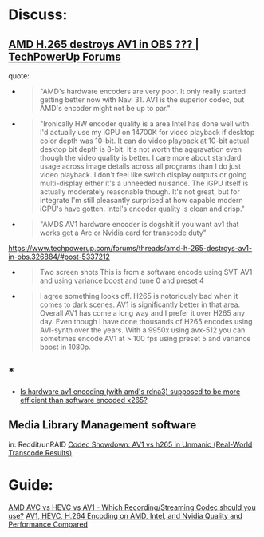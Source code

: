 # Discuss:

## [AMD H.265 destroys AV1 in OBS ??? | TechPowerUp Forums](https://www.techpowerup.com/forums/threads/amd-h-265-destroys-av1-in-obs.326884/)
quote:
- >"AMD's hardware encoders are very poor. It only really started getting better now with Navi 31. AV1 is the superior codec, but AMD's encoder might not be up to par."
- >"Ironically HW encoder quality is a area Intel has done well with. I'd actually use my iGPU on 14700K for video playback if desktop color depth was 10-bit. It can do video playback at 10-bit actual desktop bit depth is 8-bit. It's not worth the aggravation even though the video quality is better. I care more about standard usage across image details across all programs than I do just video playback. I don't feel like switch display outputs or going multi-display either it's a unneeded nuisance. The iGPU itself is actually moderately reasonable though. It's not great, but for integrate I'm still pleasantly surprised at how capable modern iGPU's have gotten. Intel's encoder quality is clean and crisp."
- >"AMDS AV1 hardware encoder is dogshit if you want av1 that works get a Arc or Nvidia card for transcode duty"

https://www.techpowerup.com/forums/threads/amd-h-265-destroys-av1-in-obs.326884/#post-5337212
- >Two screen shots
  >This is from a software encode using SVT-AV1 and using variance boost and tune 0 and preset 4
- >I agree something looks off. H265 is notoriously bad when it comes to dark scenes. AV1 is significantly better in that area. Overall AV1 has come a long way and I prefer it over H265 any day. Even though I have done thousands of H265 encodes using AVI-synth over the years. With a 9950x using avx-512 you can sometimes encode AV1 at > 100 fps using preset 5 and variance boost in 1080p.

## *
- [Is hardware av1 encoding (with amd's rdna3) supposed to be more efficient than software encoded x265?](https://www.reddit.com/r/AV1/comments/17dn8x3/is_hardware_av1_encoding_with_amds_rdna3_supposed/)

## Media Library Management software
in: Reddit/unRAID [Codec Showdown: AV1 vs h265 in Unmanic (Real-World Transcode Results)](https://www.reddit.com/r/unRAID/comments/1klcuj6/codec_showdown_av1_vs_h265_in_unmanic_realworld/)

# Guide:
[AMD AVC vs HEVC vs AV1 - Which Recording/Streaming Codec should you use?](https://youtu.be/FzZKyXHP_d0)
[AV1, HEVC, H.264 Encoding on AMD, Intel, and Nvidia Quality and Performance Compared](https://youtu.be/elZH8iXGTPk)
